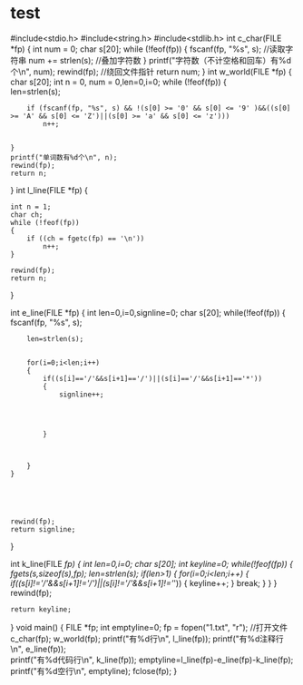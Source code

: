 # test
#include<stdio.h>
#include<string.h>
#include<stdlib.h>
int c_char(FILE *fp)
{
	int num = 0;
	char s[20];
	while (!feof(fp))
	{
		fscanf(fp, "%s", s); //读取字符串
		num += strlen(s); //叠加字符数
	}
	printf("字符数（不计空格和回车）有%d个\n", num);
	rewind(fp); //绕回文件指针
	return num;
}
int w_world(FILE *fp)
{
	char s[20];
	int n = 0, num = 0,len=0,i=0;
	while (!feof(fp))
	{	
		len=strlen(s);
		
		if (fscanf(fp, "%s", s) && !(s[0] >= '0' && s[0] <= '9' )&&((s[0] >= 'A' && s[0] <= 'Z')||(s[0] >= 'a' && s[0] <= 'z')))
			n++;
		
		
	}
	printf("单词数有%d个\n", n);
	rewind(fp);
	return n;
}
int l_line(FILE *fp)
{
	
	int n = 1;
	char ch;
	while (!feof(fp))
	{
		if ((ch = fgetc(fp) == '\n'))
			n++;
	}
	
	rewind(fp);
	return n;
}

int e_line(FILE *fp)
{
	int len=0,i=0,signline=0;
	char s[20];
	while(!feof(fp))
	{
		fscanf(fp, "%s", s);
		
		len=strlen(s); 
		
		
		for(i=0;i<len;i++)
		{
			if((s[i]=='/'&&s[i+1]=='/')||(s[i]=='/'&&s[i+1]=='*'))
			{
				signline++;
				
				
				
				
			}
			
			
			
		}
	}
	
	
	
	
	
	rewind(fp);
	return signline;
	
}

int k_line(FILE *fp)
{
	int len=0,i=0;
	char s[20];
	int keyline=0;
	while(!feof(fp))
	{
		fgets(s,sizeof(s),fp);
		len=strlen(s);
		if(len>1)
		{
			for(i=0;i<len;i++)
			{
				if((s[i]!='/'&&s[i+1]!='/')||(s[i]!='/'&&s[i+1]!='*'))
				{
					keyline++;
				}
				break;
			}
		}
	}
	rewind(fp);
	
	return keyline;
}
void main()
{
	FILE *fp;
	int emptyline=0;
	fp = fopen("1.txt", "r"); //打开文件
	c_char(fp);
	w_world(fp);
	printf("有%d行\n", l_line(fp));
	printf("有%d注释行\n", 	e_line(fp)); 	
	printf("有%d代码行\n", 	k_line(fp)); 
	emptyline=l_line(fp)-e_line(fp)-k_line(fp);
				printf("有%d空行\n", emptyline);
				fclose(fp);
}
